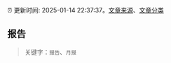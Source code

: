 :alarm_clock: 更新时间: 2025-01-14 22:37:37。[文章来源](/README.md)、[文章分类](/TAGS.md)

## 报告


> 关键字：`报告`、`月报`



